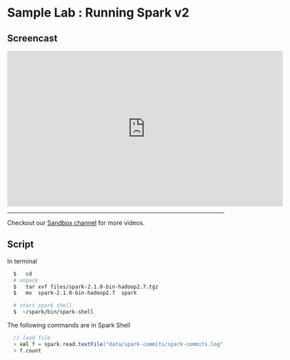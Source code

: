 # Sample Lab : Running Spark v2

## Screencast

<iframe src="https://player.vimeo.com/video/215084996" width="640" height="360" frameborder="0" webkitallowfullscreen mozallowfullscreen allowfullscreen></iframe>

---
Checkout our [Sandbox channel](https://vimeo.com/channels/1237347) for more videos.

## Script

In terminal

```bash
  $   cd
  # unpack
  $   tar xvf files/spark-2.1.0-bin-hadoop2.7.tgz
  $   mv  spark-2.1.0-bin-hadoop2.7  spark

  # start spark shell
  $  ~/spark/bin/spark-shell
```

The following commands are in Spark Shell

```scala
  // load file
  > val f = spark.read.textFile("data/spark-commits/spark-commits.log")
  > f.count

```
